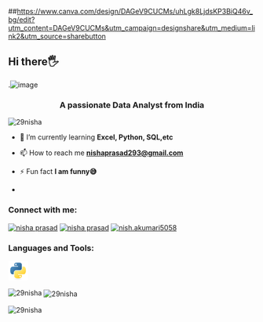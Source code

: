 ##https://www.canva.com/design/DAGeV9CUCMs/uhLgk8LjdsKP3BiQ46v_bg/edit?utm_content=DAGeV9CUCMs&utm_campaign=designshare&utm_medium=link2&utm_source=sharebutton


## Hi there🖐

.![image](https://github.com/user-attachments/assets/20fa6abd-f6ac-41d6-ad56-511399543d1c)



<h3 align="center">A passionate Data Analyst from India</h3>



<p align="left"> <img src="https://komarev.com/ghpvc/?username=29nisha&label=Profile%20views&color=0e75b6&style=flat" alt="29nisha" /> </p>

- 🌱 I’m currently learning **Excel, Python, SQL,etc**

- 📫 How to reach me **nishaprasad293@gmail.com**

- ⚡ Fun fact **I am funny😅**
-             

<h3 align="left">Connect with me:</h3>
<p align="left">
<a href="https://linkedin.com/in/nisha prasad" target="blank"><img align="center" src="https://raw.githubusercontent.com/rahuldkjain/github-profile-readme-generator/master/src/images/icons/Social/linked-in-alt.svg" alt="nisha prasad" height="30" width="40" /></a>
<a href="https://fb.com/nisha prasad" target="blank"><img align="center" src="https://raw.githubusercontent.com/rahuldkjain/github-profile-readme-generator/master/src/images/icons/Social/facebook.svg" alt="nisha prasad" height="30" width="40" /></a>
<a href="https://instagram.com/nish.akumari5058" target="blank"><img align="center" src="https://raw.githubusercontent.com/rahuldkjain/github-profile-readme-generator/master/src/images/icons/Social/instagram.svg" alt="nish.akumari5058" height="30" width="40" /></a>
</p>

<h3 align="left">Languages and Tools:</h3>
<p align="left"> <a href="https://www.python.org" target="_blank" rel="noreferrer"> <img src="https://raw.githubusercontent.com/devicons/devicon/master/icons/python/python-original.svg" alt="python" width="40" height="40"/> </a> </p>

<p><img align="left" src="https://github-readme-stats.vercel.app/api/top-langs?username=29nisha&show_icons=true&locale=en&layout=compact" alt="29nisha" /></p>

<p>&nbsp;<img align="center" src="https://github-readme-stats.vercel.app/api?username=29nisha&show_icons=true&locale=en" alt="29nisha" /></p>

<p><img align="center" src="https://github-readme-streak-stats.herokuapp.com/?user=29nisha&" alt="29nisha" /></p>







